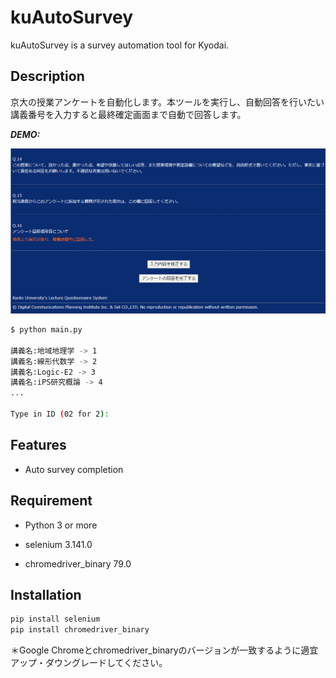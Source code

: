 # kuAutoSurvey

kuAutoSurvey is a survey automation tool for Kyodai.

## Description

京大の授業アンケートを自動化します。本ツールを実行し、自動回答を行いたい講義番号を入力すると最終確定画面まで自動で回答します。

***DEMO:***

![Demo](/img/submit.png)
```bash
$ python main.py

講義名:地域地理学 -> 1
講義名:線形代数学 -> 2
講義名:Logic-E2 -> 3
講義名:iPS研究概論 -> 4
...

Type in ID (02 for 2): 

```

## Features

- Auto survey completion


## Requirement

- Python 3 or more


- selenium 3.141.0
- chromedriver_binary 79.0


## Installation

```bash
pip install selenium
pip install chromedriver_binary
```

＊Google Chromeとchromedriver_binaryのバージョンが一致するように適宜アップ・ダウングレードしてください。



